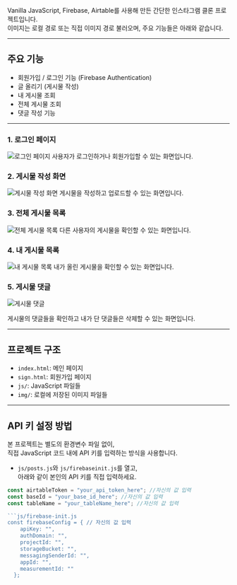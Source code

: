Vanilla JavaScript, Firebase, Airtable를 사용해 만든 간단한 인스타그램 클론 프로젝트입니다.  
이미지는 로컬 경로 또는 직접 이미지 경로 불러오며, 주요 기능들은 아래와 같습니다.

---

## 주요 기능

- 회원가입 / 로그인 기능 (Firebase Authentication)  
- 글 올리기 (게시물 작성)  
- 내 게시물 조회  
- 전체 게시물 조회  
- 댓글 작성 기능

---

### 1. 로그인 페이지  
![로그인 페이지](https://github.com/user-attachments/assets/f7e4eb59-0edd-4cdd-aff0-324973879374)
사용자가 로그인하거나 회원가입할 수 있는 화면입니다.

### 2. 게시물 작성 화면  
![게시물 작성 화면](https://github.com/user-attachments/assets/d4e9fd60-7b89-4677-86c7-a3a575cda4b6)
게시물을 작성하고 업로드할 수 있는 화면입니다.

### 3. 전체 게시물 목록  
![전체 게시물 목록](https://github.com/user-attachments/assets/67a4ef8a-a6da-492c-84a5-022e34ad1491)
다른 사용자의 게시물을 확인할 수 있는 화면입니다.

### 4. 내 게시물 목록  
![내 게시물 목록](https://github.com/user-attachments/assets/572cbf3e-e49f-44ff-bd00-4b3c759c6686)
내가 올린 게시물을 확인할 수 있는 화면입니다.

### 5. 게시물 댓글  
![게시물 댓글](https://github.com/user-attachments/assets/21aff845-5dd0-46b8-b708-07773c8b4941)

게시물의 댓글들을 확인하고 내가 단 댓글들은 삭제할 수 있는 화면입니다.

---

## 프로젝트 구조

- `index.html`: 메인 페이지  
- `sign.html`: 회원가입 페이지  
- `js/`: JavaScript 파일들  
- `img/`: 로컬에 저장된 이미지 파일들  

---

## API 키 설정 방법

본 프로젝트는 별도의 환경변수 파일 없이,  
직접 JavaScript 코드 내에 API 키를 입력하는 방식을 사용합니다.

- `js/posts.js`와 `js/firebaseinit.js`를 열고,  
아래와 같이 본인의 API 키를 직접 입력하세요.

```js/post.js
const airtableToken = "your_api_token_here"; //자신의 값 입력
const baseId = "your_base_id_here"; //자신의 값 입력
const tableName = "your_tableName_here"; //자신의 값 입력

```js/firebase-init.js
const firebaseConfig = { // 자신의 값 입력
    apiKey: "",
    authDomain: "",
    projectId: "",
    storageBucket: "",
    messagingSenderId: "",
    appId: "",
    measurementId: ""
  };
